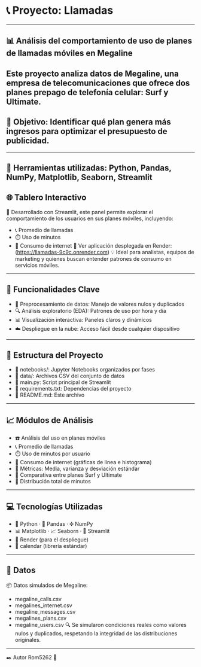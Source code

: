 # 📞 Proyecto: Llamadas
---
## 📊 Análisis del comportamiento de uso de planes de llamadas móviles en Megaline
Este proyecto analiza datos de Megaline, una empresa de telecomunicaciones que ofrece dos planes prepago de telefonía celular: Surf y Ultimate.
---
## 🎯 Objetivo: Identificar qué plan genera más ingresos para optimizar el presupuesto de publicidad.
---
## 🔧 Herramientas utilizadas: Python, Pandas, NumPy, Matplotlib, Seaborn, Streamlit

## 🌐 Tablero Interactivo
🧠 Desarrollado con Streamlit, este panel permite explorar el comportamiento de los usuarios en sus planes móviles, incluyendo:
- 📞 Promedio de llamadas
- ⏱️ Uso de minutos
- 📶 Consumo de internet
🔗 Ver aplicación desplegada en Render: (https://llamadas-9c9c.onrender.com)
💡 Ideal para analistas, equipos de marketing y quienes buscan entender patrones de consumo en servicios móviles.
---
## 🚀 Funcionalidades Clave
- 🧹 Preprocesamiento de datos: Manejo de valores nulos y duplicados
- 🔍 Análisis exploratorio (EDA): Patrones de uso por hora y día
- 📊 Visualización interactiva: Paneles claros y dinámicos
- ☁️ Despliegue en la nube: Acceso fácil desde cualquier dispositivo
---
## 📁 Estructura del Proyecto
- 📓 notebooks/: Jupyter Notebooks organizados por fases
- 📂 data/: Archivos CSV del conjunto de datos
- 📄 main.py: Script principal de Streamlit
- 🧪 requirements.txt: Dependencias del proyecto
- 📘 README.md: Este archivo
---
## 📈 Módulos de Análisis
- ☎️ Análisis del uso en planes móviles
- 📞 Promedio de llamadas
- ⏱️ Uso de minutos por usuario
- 📶 Consumo de internet (gráficas de línea e histograma)
- 📐 Métricas: Media, varianza y desviación estándar
- 🔄 Comparativa entre planes Surf y Ultimate
- 🔢 Distribución total de minutos
---
## 💻 Tecnologías Utilizadas
- 🐍 Python · 🧮 Pandas · ➗ NumPy
- 📊 Matplotlib · 📈 Seaborn · 🧩 Streamlit
- 🚀 Render (para el despliegue)
- 📆 calendar (librería estándar)
---
## 📂 Datos
📦 Datos simulados de Megaline:
- megaline_calls.csv
- megalines_internet.csv
- megaline_messages.csv
- megalines_plans.csv
- megaline_users.csv
🔍 Se simularon condiciones reales como valores nulos y duplicados, respetando la integridad de las distribuciones originales.
---
✒️ Autor
Rom5262 📌
